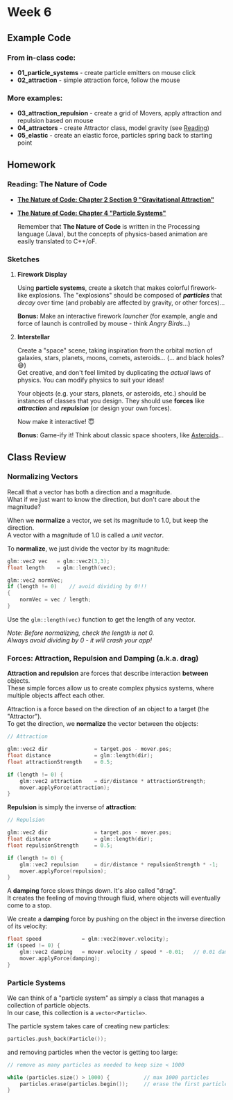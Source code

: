# Week 6

## Example Code

### From in-class code:

- **01_particle_systems** - create particle emitters on mouse click  
- **02_attraction** - simple attraction force, follow the mouse

### More examples:

- **03_attraction_repulsion** - create a grid of Movers, apply attraction and repulsion based on mouse
- **04_attractors** - create Attractor class, model gravity (see [Reading](#gravity))
- **05_elastic** - create an elastic force, particles spring back to starting point

## Homework

### Reading: The Nature of Code

- <a name=gravity>**[The Nature of Code: Chapter 2 Section 9 "Gravitational Attraction"](http://natureofcode.com/book/chapter-2-forces/#chapter02_section9)**

- **[The Nature of Code: Chapter 4 "Particle Systems"](http://natureofcode.com/book/chapter-4-particle-systems/)**

    Remember that **The Nature of Code** is written in the Processing language (Java), but the concepts of physics-based animation are easily translated to C++/oF.


### Sketches

1. **Firework Display** 

    Using **particle systems**, create a sketch that makes colorful firework-like explosions.  The "explosions" should be composed of **_particles_** that _decay_ over time (and probably are affected by gravity, or other forces)...
    
    **Bonus:** Make an interactive firework *launcher* (for example, angle and force of launch is controlled by mouse - think *Angry Birds*...)

2. **Interstellar**

    Create a "space" scene, taking inspiration from the orbital motion of galaxies, stars, planets, moons, comets, asteroids... (... and black holes? :sweat_smile:)  
    Get creative, and don't feel limited by duplicating the _actual_ laws of physics.  You can modify physics to suit your ideas!
      
    Your objects (e.g. your stars, planets, or asteroids, etc.) should be instances of classes that you design.  They should use **forces** like **_attraction_** and **_repulsion_** (or design your own forces).
    
    Now make it interactive! :innocent:
    
    **Bonus:** Game-ify it!  Think about classic space shooters, like [Asteroids](https://www.kevs3d.co.uk/dev/asteroids/index-debug.html)...
    

## Class Review

### Normalizing Vectors

Recall that a vector has both a direction and a magnitude.  
What if we just want to know the direction, but don't care about the magnitude?  

When we **normalize** a vector, we set its magnitude to 1.0, but keep the direction.  
A vector with a magnitude of 1.0 is called a _unit vector_.
   
To **normalize**, we just divide the vector by its magnitude: 

```c++
glm::vec2 vec 	= glm::vec2(3,3);
float length 	= glm::length(vec);

glm::vec2 normVec;
if (length != 0) 	// avoid dividing by 0!!!
{
    normVec = vec / length;
}
```

Use the `glm::length(vec)` function to get the length of any vector.  

_Note: Before normalizing, check the length is not 0.  
Always avoid dividing by 0 - it will crash your app!_

### Forces: Attraction, Repulsion and Damping (a.k.a. drag)

**Attraction and repulsion** are forces that describe interaction **between** objects.  
These simple forces allow us to create complex physics systems, where multiple objects affect each other.  

Attraction is a force based on the direction of an object to a target (the "Attractor").  
To get the direction, we **normalize** the vector between the objects:

```c++
// Attraction

glm::vec2 dir 				= target.pos - mover.pos;
float distance          	= glm::length(dir);
float attractionStrength 	= 0.5; 

if (length != 0) {
	glm::vec2 attraction 	= dir/distance * attractionStrength;
	mover.applyForce(attraction);
}
```

**Repulsion** is simply the inverse of **attraction**:

```c++
// Repulsion

glm::vec2 dir 				= target.pos - mover.pos;
float distance          	= glm::length(dir);
float repulsionStrength 	= 0.5; 

if (length != 0) {
	glm::vec2 repulsion 	= dir/distance * repulsionStrength * -1;	// invert by multiplying by -1
	mover.applyForce(repulsion);
}
```
    
A **damping** force slows things down.  It's also called "drag".  
It creates the feeling of moving through fluid, where objects will eventually come to a stop.

We create a **damping** force by pushing on the object in the inverse direction of its velocity:

```c++
float speed 			= glm::vec2(mover.velocity);
if (speed != 0) {
	glm::vec2 damping 	= mover.velocity / speed * -0.01; 	// 0.01 damping
	mover.applyForce(damping);
}
```

### Particle Systems

We can think of a "particle system" as simply a class that manages a collection of particle objects.  
In our case, this collection is a `vector<Particle>`.
 
The particle system takes care of creating new particles:  

```c++
particles.push_back(Particle());
```  

and removing particles when the vector is getting too large:

```c++
// remove as many particles as needed to keep size < 1000

while (particles.size() > 1000) {			// max 1000 particles
	particles.erase(particles.begin()); 	// erase the first particle from the vector
}
```